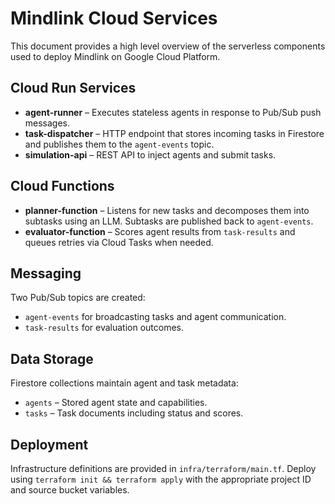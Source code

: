# Mindlink Cloud Services

This document provides a high level overview of the serverless components used to deploy Mindlink on Google Cloud Platform.

## Cloud Run Services

- **agent-runner** – Executes stateless agents in response to Pub/Sub push messages.
- **task-dispatcher** – HTTP endpoint that stores incoming tasks in Firestore and publishes them to the `agent-events` topic.
- **simulation-api** – REST API to inject agents and submit tasks.

## Cloud Functions

- **planner-function** – Listens for new tasks and decomposes them into subtasks using an LLM. Subtasks are published back to `agent-events`.
- **evaluator-function** – Scores agent results from `task-results` and queues retries via Cloud Tasks when needed.

## Messaging

Two Pub/Sub topics are created:

- `agent-events` for broadcasting tasks and agent communication.
- `task-results` for evaluation outcomes.

## Data Storage

Firestore collections maintain agent and task metadata:

- `agents` – Stored agent state and capabilities.
- `tasks` – Task documents including status and scores.

## Deployment

Infrastructure definitions are provided in `infra/terraform/main.tf`. Deploy using `terraform init && terraform apply` with the appropriate project ID and source bucket variables.
